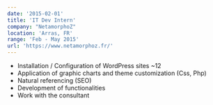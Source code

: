 ```yaml
---
date: '2015-02-01'
title: 'IT Dev Intern'
company: "NetamorphoZ"
location: 'Arras, FR'
range: 'Feb - May 2015'
url: 'https://www.netamorphoz.fr/'
---
```


- Installation / Configuration of WordPress sites ~12
- Application of graphic charts and theme customization (Css, Php)
- Natural referencing (SEO)
- Development of functionalities
- Work with the consultant
